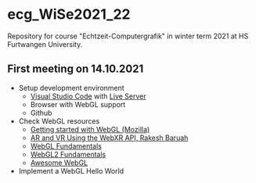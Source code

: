 # ecg_WiSe2021_22
Repository for course "Echtzeit-Computergrafik" in winter term 2021 at HS Furtwangen University. 

## First meeting on 14.10.2021
- Setup development environment
  - [Visual Studio Code](https://code.visualstudio.com/) with [Live Server](https://marketplace.visualstudio.com/items?itemName=ritwickdey.LiveServer)
  - Browser with WebGL support
  - Github
- Check WebGL resources
  - [Getting started with WebGL (Mozilla)](https://developer.mozilla.org/en-US/docs/Web/API/WebGL_API/Tutorial/Getting_started_with_WebGL)
  - [AR and VR Using the WebXR API, Rakesh Baruah](https://link.springer.com/book/10.1007%2F978-1-4842-6318-1)
  - [WebGL Fundamentals](https://webglfundamentals.org/)
  - [WebGL2 Fundamentals](https://webgl2fundamentals.org/)
  - [Awesome WebGL](https://project-awesome.org/sjfricke/awesome-webgl)
- Implement a WebGL Hello World

